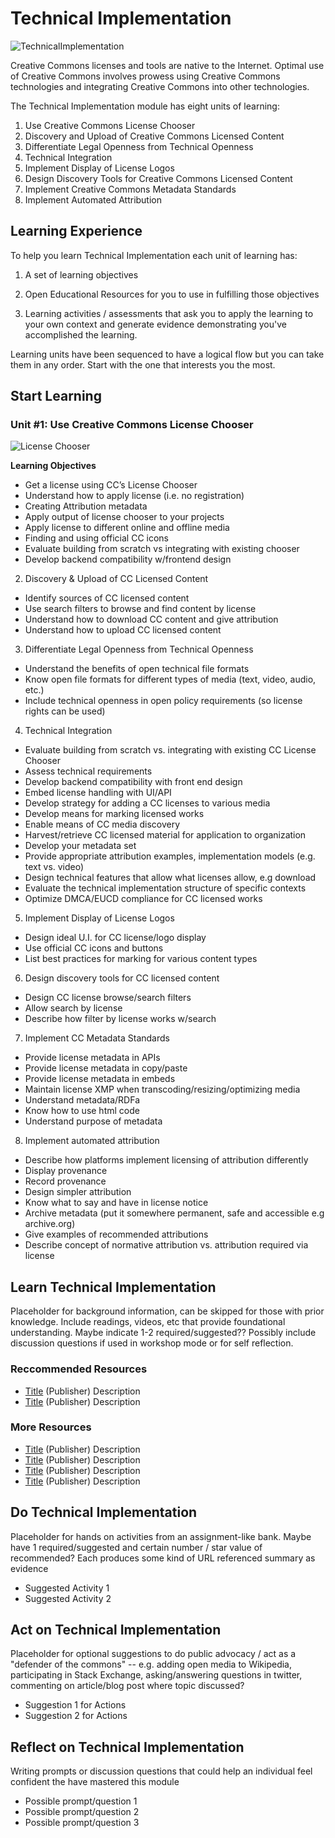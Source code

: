 # Technical Implementation

![TechnicalImplementation](https://github.com/creativecommons/cc-cert-map/blob/master/img/TechnicalImplementation.jpg "TechnicalImplementation")

Creative Commons licenses and tools are native to the Internet. Optimal use of Creative Commons involves prowess using Creative Commons technologies and integrating Creative Commons into other technologies.

The Technical Implementation module has eight units of learning:

1. Use Creative Commons License Chooser
2. Discovery and Upload of Creative Commons Licensed Content
3. Differentiate Legal Openness from Technical Openness 
4. Technical Integration
5. Implement Display of License Logos
6. Design Discovery Tools for Creative Commons Licensed Content
7. Implement Creative Commons Metadata Standards
8. Implement Automated Attribution

## Learning Experience

To help you learn Technical Implementation each unit of learning has:

1. A set of learning objectives

2. Open Educational Resources for you to use in fulfilling those objectives

3. Learning activities / assessments that ask you to apply the learning to your own context and generate evidence demonstrating you've accomplished the learning. 

Learning units have been sequenced to have a logical flow but you can take them in any order. Start with the one that interests you the most.

## Start Learning

### Unit #1: Use Creative Commons License Chooser

![License Chooser ](https://github.com/creativecommons/cc-cert-map/blob/master/img/SignificanceofCommons.jpg "License Chooser")

**Learning Objectives**
  * Get a license using CC’s License Chooser
  * Understand how to apply license (i.e. no registration)
  * Creating Attribution metadata
  * Apply output of license chooser to your projects
  * Apply license to different online and offline media
  * Finding and using official CC icons
  * Evaluate building from scratch vs integrating with existing chooser
  * Develop backend compatibility w/frontend design
2. Discovery & Upload of CC Licensed Content
  * Identify sources of CC licensed content
  * Use search filters to browse and find content by license
  * Understand how to download CC content and give attribution
  * Understand how to upload CC licensed content
3. Differentiate Legal Openness from Technical Openness
  * Understand the benefits of open technical file formats
  * Know open file formats for different types of media (text, video, audio, etc.)
  * Include technical openness in open policy requirements (so license rights can be used)
4. Technical Integration
  * Evaluate building from scratch vs. integrating with existing CC License Chooser
  * Assess technical requirements 
  * Develop backend compatibility with front end design
  * Embed license handling with UI/API
  * Develop strategy for adding a CC licenses to various media
  * Develop means for marking licensed works
  * Enable means of CC media discovery
  * Harvest/retrieve CC licensed material for application to organization
  * Develop your metadata set
  * Provide appropriate attribution examples, implementation models (e.g. text vs. video)
  * Design technical features that allow what licenses allow, e.g download
  * Evaluate the technical implementation structure of specific contexts
  * Optimize DMCA/EUCD compliance for CC licensed works
5. Implement Display of License Logos
  * Design ideal U.I. for CC license/logo display
  * Use official CC icons and buttons
  * List best practices for marking for various content types
6. Design discovery tools for CC licensed content
  * Design CC license browse/search filters
  * Allow search by license
  * Describe how filter by license works w/search
7. Implement CC Metadata Standards
  * Provide license metadata in APIs
  * Provide license metadata in copy/paste
  * Provide license metadata in embeds
  * Maintain license XMP when transcoding/resizing/optimizing media
  * Understand metadata/RDFa
  * Know how to use html code
  * Understand purpose of metadata
8. Implement automated attribution
  * Describe how platforms implement licensing of attribution differently
  * Display provenance
  * Record provenance
  * Design simpler attribution
  * Know what to say and have in license notice
  * Archive metadata (put it somewhere permanent, safe and accessible e.g archive.org)
  * Give examples of recommended attributions
  * Describe concept of normative attribution vs. attribution required via license



## Learn Technical Implementation

Placeholder for background information, can be skipped for those with prior knowledge. Include readings, videos, etc that provide foundational understanding. Maybe indicate  1-2 required/suggested?? Possibly include discussion questions if used in workshop mode or for self reflection.

### Reccommended Resources

* [Title](http://) (Publisher) Description
* [Title](http://) (Publisher) Description

### More Resources

* [Title](http://) (Publisher) Description
* [Title](http://) (Publisher) Description
* [Title](http://) (Publisher) Description
* [Title](http://) (Publisher) Description


## Do Technical Implementation

Placeholder for hands on activities from an assignment-like bank. Maybe have 1 required/suggested and certain number / star value of recommended? Each produces some kind of URL referenced summary as evidence

* Suggested Activity 1
* Suggested Activity 2

## Act on Technical Implementation

Placeholder for optional suggestions to do public advocacy / act as a "defender of the commons"  -- e.g.  adding open media to Wikipedia, participating in Stack Exchange, asking/answering questions in twitter, commenting on article/blog post where topic discussed?

* Suggestion 1 for Actions
* Suggestion 2 for Actions

## Reflect on Technical Implementation

Writing prompts or discussion questions that could help an individual feel confident the have mastered this module

* Possible prompt/question 1
* Possible prompt/question 2
* Possible prompt/question 3

